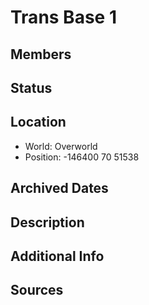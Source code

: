 # Trans Base 1

## Members

## Status

## Location
- World: Overworld
- Position: -146400 70 51538

## Archived Dates

## Description

## Additional Info

## Sources
